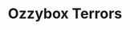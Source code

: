 ---
slug: ozzybox-terrors
title: Ozzybox Terrors
description: "Ozzybox Terrors is an exciting online game. Play for free directly in your browser!"
icon: /images/new_mods/Ozzybox Terrors.png
url: https://kdata1.com/2024/10/ozzybox-terrors/
previewImage: /images/new_mods/Ozzybox Terrors.png
type: new mods

# SEO配置
seo:
  title: "Ozzybox Terrors - Play Free Online Game | Fun Browser Games"
  description: "Ozzybox Terrors - Play this fun online game for free in your browser. No download required!"
  ogImage: "/images/new_mods/Ozzybox Terrors.png"
  keywords: "ozzybox-terrors, online game, browser game, free game, new mods game, play online"

videoUrls:
  - https://www.youtube.com/embed/example1
  - https://www.youtube.com/embed/example2

whyPlay:
  title: "Why Play Ozzybox Terrors?"
  items:
    - "Immersive Gameplay: Ozzybox Terrors offers an engaging and immersive gaming experience that will keep you entertained for hours"
    - "Challenging Levels: Test your skills with increasingly difficult challenges and obstacles"
    - "Beautiful Graphics: Enjoy stunning visuals and smooth animations that bring the game world to life"
    - "Regular Updates: New content and features are added regularly to keep the game fresh and exciting"
    - "Free to Play: Experience all the fun without spending a penny"
    - "Community Features: Connect with other players, share strategies, and compete for high scores"
    - "Cross-Platform: Play on any device with a web browser, no downloads required"

features:
  title: "Key Features of Ozzybox Terrors"
  image: "/images/new_mods/Ozzybox Terrors.png"
  items:
    - "Intuitive Controls: Easy to learn controls make Ozzybox Terrors accessible for players of all skill levels"
    - "Multiple Game Modes: Enjoy various gameplay options that provide different challenges and experiences"
    - "Character Customization: Personalize your gaming experience with unique characters and items"
    - "Achievement System: Complete special tasks to earn rewards and recognition"
    - "Leaderboards: Compete with players worldwide and see who can achieve the highest scores"

characteristics:
  title: "Game Characteristics"
  image: "/images/new_mods/Ozzybox Terrors.png"
  items:
    - "Genre: New mods game with elements of strategy and skill"
    - "Difficulty: Suitable for both casual gamers and those seeking a challenge"
    - "Play Time: Quick sessions or extended gameplay, depending on your preference"
    - "Art Style: Vibrant and engaging visuals that enhance the gaming experience"
    - "Sound Design: Immersive audio that complements the gameplay perfectly"

info: "Ozzybox Terrors is an exciting online game that offers players a unique and engaging gaming experience. With its intuitive controls, stunning visuals, and challenging gameplay, Ozzybox Terrors provides hours of entertainment for players of all ages and skill levels. Whether you're looking for a quick gaming session during a break or an extended play session, Ozzybox Terrors delivers an immersive experience that will keep you coming back for more. The game features multiple levels of increasing difficulty, ensuring that players are constantly challenged as they progress. With regular updates adding new content and features, Ozzybox Terrors remains fresh and exciting, providing endless entertainment options for its growing community of players."

howToPlayIntro: "Welcome to Ozzybox Terrors! This guide will walk you through the basics and help you master the game. Whether you're a beginner or looking to improve your skills, these tips and instructions will enhance your gaming experience."

howToPlaySteps:
  - title: "Getting Started"
    description: "Begin your Ozzybox Terrors adventure by familiarizing yourself with the controls. Use your keyboard or mouse to navigate through the game interface. The tutorial will guide you through the basic mechanics and help you understand the objectives."
  - title: "Understanding the Objectives"
    description: "In Ozzybox Terrors, your main goal is to progress through levels by completing specific objectives. Each level presents unique challenges that require different strategies and approaches."
  - title: "Mastering the Controls"
    description: "Practice using the controls to improve your precision and reaction time. Ozzybox Terrors requires quick reflexes and strategic thinking to overcome obstacles and defeat opponents."
  - title: "Utilizing Power-ups"
    description: "Collect power-ups throughout the game to enhance your abilities and overcome difficult challenges. Each power-up offers unique advantages that can be crucial for success."
  - title: "Developing Strategies"
    description: "As you progress in Ozzybox Terrors, develop effective strategies for different scenarios. Analyze patterns, anticipate challenges, and adapt your approach to maximize your performance."

faq:
  title: "Frequently Asked Questions about Ozzybox Terrors"
  items:
    - question: "Is Ozzybox Terrors free to play?"
      answer: "Yes, Ozzybox Terrors is completely free to play directly in your web browser. No downloads or purchases are required to enjoy the full game experience."
    - question: "Can I play Ozzybox Terrors on mobile devices?"
      answer: "Yes, Ozzybox Terrors is optimized for both desktop and mobile play. You can enjoy the game on any device with a web browser and internet connection."
    - question: "Are there any in-game purchases?"
      answer: "While Ozzybox Terrors is free to play, there may be optional in-game purchases available for cosmetic items or additional features that don't affect core gameplay."
    - question: "How often is Ozzybox Terrors updated?"
      answer: "The developers regularly update Ozzybox Terrors with new content, features, and improvements based on player feedback and game performance."
    - question: "Can I play Ozzybox Terrors offline?"
      answer: "Currently, Ozzybox Terrors requires an internet connection to play as it's a browser-based online game."
    - question: "Is Ozzybox Terrors suitable for children?"
      answer: "Yes, Ozzybox Terrors is designed to be family-friendly and suitable for players of all ages."
    - question: "How do I report bugs or issues?"
      answer: "If you encounter any problems while playing Ozzybox Terrors, you can report them through the game's support page or contact the developers directly through their website."
    - question: "Still Have Questions?"
      answer: "If you have additional questions about Ozzybox Terrors that aren't covered in this FAQ, please visit our support center or contact our customer service team for assistance."
---